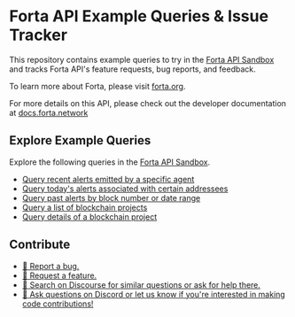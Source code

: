 # Forta API Example Queries & Issue Tracker
This repository contains example queries to try in the [Forta API Sandbox](https://studio.apollographql.com/sandbox?endpoint=https%3A%2F%2Fapi.forta.network%2Fgraphql) and tracks Forta API's feature requests, bug reports, and feedback.

To learn more about Forta, please visit [forta.org](https://forta.org/).

For more details on this API, please check out the developer documentation at [docs.forta.network](https://docs.forta.network/en/latest/api/)

## Explore Example Queries
Explore the following queries in the [Forta API Sandbox](https://studio.apollographql.com/sandbox?endpoint=https%3A%2F%2Fapi.forta.network%2Fgraphql).

* [Query recent alerts emitted by a specific agent](example_queries/recent_alerts.md)
* [Query today's alerts associated with certain addressees](example_queries/todays_alerts.md)
* [Query past alerts by block number or date range](example_queries/past_alerts.md)
* [Query a list of blockchain projects](example_queries/blockchain_projects_list.md)
* [Query details of a blockchain project](example_queries/blockchain_project.md)

## Contribute

* [🐛 Report a bug.](https://github.com/forta-protocol/forta-api/issues/new?assignees=&labels=bug&template=bug-report.md&title=%5BBUG%5D+)
* [🚀 Request a feature.](https://github.com/forta-protocol/forta-api/issues/new?assignees=&labels=enhancement&template=feature-request.md&title=%5BFEATURE%5D)
* [🤔 Search on Discourse for similar questions or ask for help there.](https://gov.forta.network/c/start-here/faqs/11) 
* [💬 Ask questions on Discord or let us know if you're interested in making code contributions!](https://discord.gg/38eg5EP3F9)


